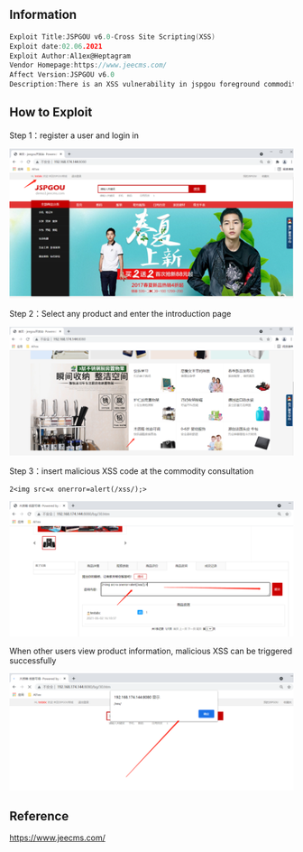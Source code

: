 ## Information

```c
Exploit Title:JSPGOU v6.0-Cross Site Scripting(XSS)
Exploit date:02.06.2021
Exploit Author:Al1ex@Heptagram
Vendor Homepage:https://www.jeecms.com/
Affect Version:JSPGOU v6.0
Description:There is an XSS vulnerability in jspgou foreground commodity consultation function module. The attacker can steal the cookie information of any user through this vulnerability.
```

## How to Exploit

Step  1：register a user and login in

![img](img/1.png)

Step 2：Select any product and enter the introduction page

![img](img/2.png)

Step 3：insert malicious XSS code at the commodity consultation

```
2<img src=x onerror=alert(/xss/);>
```

![img](img/3.png)

When other users view product information, malicious XSS can be triggered successfully

![img](img/4.png)

## Reference

https://www.jeecms.com/

